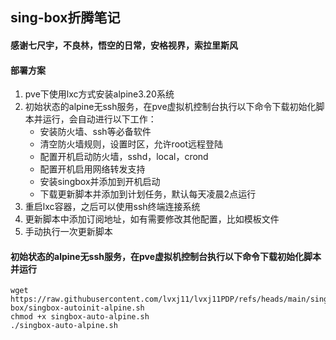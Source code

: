 ## sing-box折腾笔记
#### 感谢七尺宇，不良林，悟空的日常，安格视界，索拉里斯风
#### 部署方案
1. pve下使用lxc方式安装alpine3.20系统
2. 初始状态的alpine无ssh服务，在pve虚拟机控制台执行以下命令下载初始化脚本并运行，会自动进行以下工作：
   - 安装防火墙、ssh等必备软件
   - 清空防火墙规则，设置时区，允许root远程登陆
   - 配置开机启动防火墙，sshd，local，crond
   - 配置开机启用网络转发支持
   - 安装singbox并添加到开机启动
   - 下载更新脚本并添加到计划任务，默认每天凌晨2点运行
3. 重启lxc容器，之后可以使用ssh终端连接系统
4. 更新脚本中添加订阅地址，如有需要修改其他配置，比如模板文件
5. 手动执行一次更新脚本
#### 初始状态的alpine无ssh服务，在pve虚拟机控制台执行以下命令下载初始化脚本并运行
```
wget https://raw.githubusercontent.com/lvxj11/lvxj11PDP/refs/heads/main/sing-box/singbox-autoinit-alpine.sh
chmod +x singbox-auto-alpine.sh
./singbox-auto-alpine.sh
```
